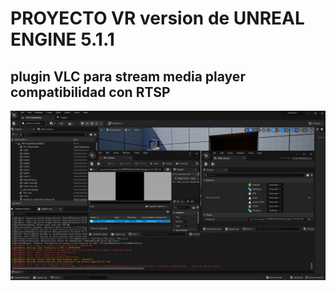 # PROYECTO VR version de UNREAL ENGINE 5.1.1

## plugin VLC para stream media player compatibilidad con RTSP


![ejemplo_01](ejemplo_01.png)